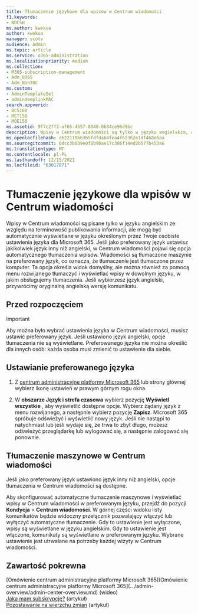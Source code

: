 ```yaml
---
title: Tłumaczenie językowe dla wpisów w Centrum wiadomości
f1.keywords:
- NOCSH
ms.author: kwekua
author: kwekua
manager: scotv
audience: Admin
ms.topic: article
ms.service: o365-administration
ms.localizationpriority: medium
ms.collection:
- M365-subscription-management
- Adm_O365
- Adm_NonTOC
ms.custom:
- AdminTemplateSet
- admindeeplinkMAC
search.appverid:
- BCS160
- MET150
- MOE150
ms.assetid: 9f7c2ff2-af65-4557-8840-0b84ce96d9bc
description: Wpisy w Centrum wiadomości są tylko w języku angielskim, ale mogą być wyświetlane automatycznie w języku, który określono dla Microsoft 365.
ms.openlocfilehash: d622118b63b5fdfdab4fea4f62362e1df468e6aa
ms.sourcegitcommit: 6dcc3b039e0f0b9bae17c386f14ed2b577b453a6
ms.translationtype: MT
ms.contentlocale: pl-PL
ms.lasthandoff: 12/15/2021
ms.locfileid: "63017871"
---
```

# <a name="language-translation-for-message-center-posts"></a>Tłumaczenie językowe dla wpisów w Centrum wiadomości

Wpisy w Centrum wiadomości są pisane tylko w języku angielskim ze względu na terminowość publikowania informacji, ale mogą być automatycznie wyświetlane w języku określonym przez Twoje osobiste ustawienia języka dla Microsoft 365. Jeśli jako preferowany język ustawisz jakikolwiek język inny niż angielski, w Centrum wiadomości pojawi się opcja automatycznego tłumaczenia wpisów. Wiadomości są tłumaczone maszynie na preferowany język, co oznacza, że tłumaczenie jest tłumaczone przez komputer. Ta opcja określa widok domyślny, ale można również za pomocą menu rozwijanego tłumaczyć i wyświetlać wpisy w dowolnym języku, w jakim obsługujemy tłumaczenia. Jeśli wybierzesz język angielski, przywrócimy oryginalną angielską wersję komunikatu.

## <a name="before-you-begin"></a>Przed rozpoczęciem
  
> [!IMPORTANT]
> Aby można było wybrać ustawienia języka w Centrum wiadomości, musisz ustawić preferowany język. Jeśli ustawiono język angielski, opcje tłumaczenia nie są wyświetlane. Preferowanego języka nie można określić dla innych osób: każda osoba musi zmienić to ustawienie dla siebie. 
  
## <a name="set-your-preferred-language"></a>Ustawianie preferowanego języka

1. Z <a href="https://go.microsoft.com/fwlink/p/?linkid=2024339" target="_blank">centrum administracyjne platformy Microsoft 365</a> lub strony głównej wybierz ikonę ustawień w prawym górnym rogu okna.
  
2. W **obszarze Język i strefa czasowa** wybierz pozycję **Wyświetl wszystkie** , aby wyświetlić dostępne opcje. Wybierz żądany język z menu rozwijanego, a następnie wybierz pozycję **Zapisz**. Microsoft 365 spróbuje odświeżyć i wyświetlić nowy język. Jeśli nie nastąpi to natychmiast lub jeśli wydaje się, że trwa to zbyt długo, możesz odświeżyć przeglądarkę lub wylogować się, a następnie zalogować się ponownie.
  
## <a name="machine-translation-in-message-center"></a>Tłumaczenie maszynowe w Centrum wiadomości

Jeśli jako preferowany język ustawiono język inny niż angielski, opcje tłumaczenia w Centrum wiadomości są dostępne.
  
Aby skonfigurować automatyczne tłumaczenie maszynowe i wyświetlać wpisy w Centrum wiadomości w preferowanym języku, przejdź do pozycji **Kondycja** \> **Centrum wiadomości**. W górnej części widoku listy komunikatów będzie widoczny przełącznik pozwalający włączyć lub wyłączyć automatyczne tłumaczenie. Gdy to ustawienie jest wyłączone, wpisy są wyświetlane w języku angielskim. Gdy to ustawienie jest włączone, komunikaty są wyświetlane w preferowanym języku. Wybrane ustawienie jest utrwalane na potrzeby każdej wizyty w Centrum wiadomości. 

## <a name="related-content"></a>Zawartość pokrewna

[Omówienie centrum administracyjne platformy Microsoft 365](Omówienie centrum administracyjne platformy Microsoft 365](.. /admin-overview/admin-center-overview.md) (wideo)\
[Jaką mam subskrypcję?](../admin-overview/what-subscription-do-i-have.md) (artykuł)\
[Pozostawanie na wierzchu zmian](../manage/stay-on-top-of-updates.md) (artykuł)



  

